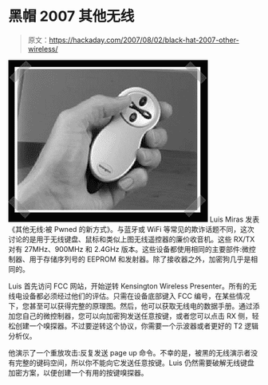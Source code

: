 # 黑帽 2007 其他无线

> 原文：<https://hackaday.com/2007/08/02/black-hat-2007-other-wireless/>

![](img/f175220d8ba058a28f6881a3989f042e.png)
Luis Miras 发表《其他无线:被 Pwned 的新方式》。与蓝牙或 WiFi 等常见的欺诈话题不同，这次讨论的是用于无线键盘、鼠标和类似上图无线遥控器的廉价收音机。这些 RX/TX 对有 27MHz、900MHz 和 2.4GHz 版本。这些设备都使用相同的主要部件:微控制器、用于存储序列号的 EEPROM 和发射器。除了接收器之外，加密狗几乎是相同的。

Luis 首先访问 FCC 网站，开始逆转 Kensington Wireless Presenter。所有的无线电设备都必须经过他们的评估。只需在设备底部键入 FCC 编号，在某些情况下，您甚至可以获得完整的原理图。然后，他可以获取无线电的数据手册。通过添加您自己的微控制器，您可以向加密狗发送任意按键，或者您可以点击 RX 侧，轻松创建一个嗅探器。不过要逆转这个协议，你需要一个示波器或者更好的 T2 逻辑分析仪。

他演示了一个重放攻击:反复发送 page up 命令。不幸的是，被黑的无线演示者没有完整的键码空间，所以你不能向它发送任意按键。Luis 仍然需要破解无线键盘加密方案，以便创建一个有用的按键嗅探器。
